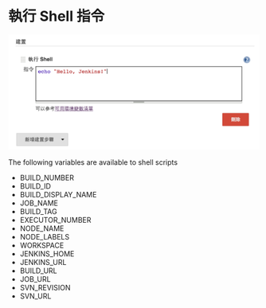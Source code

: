 # 執行 Shell 指令



![](images/shell/add-shell-execution.png)



The following variables are available to shell scripts

* BUILD_NUMBER
* BUILD_ID
* BUILD_DISPLAY_NAME
* JOB_NAME
* BUILD_TAG
* EXECUTOR_NUMBER
* NODE_NAME
* NODE_LABELS
* WORKSPACE
* JENKINS_HOME
* JENKINS_URL
* BUILD_URL
* JOB_URL
* SVN_REVISION
* SVN_URL